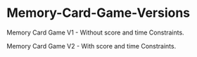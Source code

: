 # Memory-Card-Game-Versions

Memory Card Game V1 - Without score and time Constraints.

Memory Card Game V2 - With score and time Constraints.
